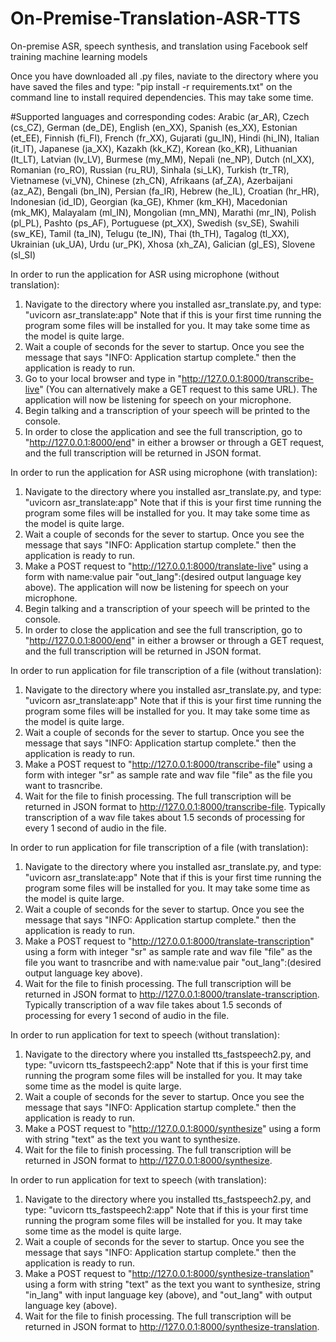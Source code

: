 # On-Premise-Translation-ASR-TTS
On-premise ASR, speech synthesis, and translation using Facebook self training machine learning models

Once you have downloaded all .py files, naviate to the directory where you have saved the files and type: "pip install -r requirements.txt" on the command line to install required dependencies. This may take some time.

#Supported languages and corresponding codes:
  Arabic (ar_AR), Czech (cs_CZ), German (de_DE), English (en_XX), Spanish (es_XX), 
  Estonian (et_EE), Finnish (fi_FI), French (fr_XX), Gujarati (gu_IN), Hindi (hi_IN),
  Italian (it_IT), Japanese (ja_XX), Kazakh (kk_KZ), Korean (ko_KR), Lithuanian (lt_LT),
  Latvian (lv_LV), Burmese (my_MM), Nepali (ne_NP), Dutch (nl_XX), Romanian (ro_RO),
  Russian (ru_RU), Sinhala (si_LK), Turkish (tr_TR), Vietnamese (vi_VN), Chinese (zh_CN),
  Afrikaans (af_ZA), Azerbaijani (az_AZ), Bengali (bn_IN), Persian (fa_IR), Hebrew (he_IL),
  Croatian (hr_HR), Indonesian (id_ID), Georgian (ka_GE), Khmer (km_KH), Macedonian (mk_MK),
  Malayalam (ml_IN), Mongolian (mn_MN), Marathi (mr_IN), Polish (pl_PL), Pashto (ps_AF),
  Portuguese (pt_XX), Swedish (sv_SE), Swahili (sw_KE), Tamil (ta_IN), Telugu (te_IN), Thai (th_TH),
  Tagalog (tl_XX), Ukrainian (uk_UA), Urdu (ur_PK), Xhosa (xh_ZA), Galician (gl_ES), Slovene (sl_SI)

In order to run the application for ASR using microphone (without translation):
1. Navigate to the directory where you installed asr_translate.py, and type: "uvicorn asr_translate:app" Note that if this is your first time running the program some files will be installed for you. It may take some time as the model is quite large.
2. Wait a couple of seconds for the sever to startup. Once you see the message that says "INFO:     Application startup complete." then the application is ready to run.
3. Go to your local browser and type in "http://127.0.0.1:8000/transcribe-live" (You can alternatively make a GET request to this same URL). The application will now be listening for speech on your microphone.
4. Begin talking and a transcription of your speech will be printed to the console.
5. In order to close the application and see the full transcription, go to "http://127.0.0.1:8000/end" in either a browser or through a GET request, and the full transcription will be returned in JSON format.

In order to run the application for ASR using microphone (with translation):
1. Navigate to the directory where you installed asr_translate.py, and type: "uvicorn asr_translate:app" Note that if this is your first time running the program some files will be installed for you. It may take some time as the model is quite large.
2. Wait a couple of seconds for the sever to startup. Once you see the message that says "INFO:     Application startup complete." then the application is ready to run.
3. Make a POST request to "http://127.0.0.1:8000/translate-live" using a form with name:value pair "out_lang":(desired output language key above). The application will now be listening for speech on your microphone.
4. Begin talking and a transcription of your speech will be printed to the console.
5. In order to close the application and see the full transcription, go to "http://127.0.0.1:8000/end" in either a browser or through a GET request, and the full transcription will be returned in JSON format.

In order to run application for file transcription of a file (without translation):
1. Navigate to the directory where you installed asr_translate.py, and type: "uvicorn asr_translate:app" Note that if this is your first time running the program some files will be installed for you. It may take some time as the model is quite large.
2. Wait a couple of seconds for the sever to startup. Once you see the message that says "INFO:     Application startup complete." then the application is ready to run.
3. Make a POST request to "http://127.0.0.1:8000/transcribe-file" using a form with integer "sr" as sample rate and wav file "file" as the file you want to trasncribe.
4. Wait for the file to finish processing. The full transcription will be returned in JSON format to http://127.0.0.1:8000/transcribe-file. Typically transcription of a wav file takes about 1.5 seconds of processing for every 1 second of audio in the file.

In order to run application for file transcription of a file (with translation):
1. Navigate to the directory where you installed asr_translate.py, and type: "uvicorn asr_translate:app" Note that if this is your first time running the program some files will be installed for you. It may take some time as the model is quite large.
2. Wait a couple of seconds for the sever to startup. Once you see the message that says "INFO:     Application startup complete." then the application is ready to run.
3. Make a POST request to "http://127.0.0.1:8000/translate-transcription" using a form with integer "sr" as sample rate and wav file "file" as the file you want to trasncribe and with name:value pair "out_lang":(desired output language key above).
4. Wait for the file to finish processing. The full transcription will be returned in JSON format to http://127.0.0.1:8000/translate-transcription. Typically transcription of a wav file takes about 1.5 seconds of processing for every 1 second of audio in the file.

In order to run application for text to speech (without translation):
1. Navigate to the directory where you installed tts_fastspeech2.py, and type: "uvicorn tts_fastspeech2:app" Note that if this is your first time running the program some files will be installed for you. It may take some time as the model is quite large.
2. Wait a couple of seconds for the sever to startup. Once you see the message that says "INFO:     Application startup complete." then the application is ready to run.
3. Make a POST request to "http://127.0.0.1:8000/synthesize" using a form with string "text" as the text you want to synthesize.
4. Wait for the file to finish processing. The full transcription will be returned in JSON format to http://127.0.0.1:8000/synthesize.

In order to run application for text to speech (with translation):
1. Navigate to the directory where you installed tts_fastspeech2.py, and type: "uvicorn tts_fastspeech2:app" Note that if this is your first time running the program some files will be installed for you. It may take some time as the model is quite large.
2. Wait a couple of seconds for the sever to startup. Once you see the message that says "INFO:     Application startup complete." then the application is ready to run.
3. Make a POST request to "http://127.0.0.1:8000/synthesize-translation" using a form with string "text" as the text you want to synthesize, string "in_lang" with input language key (above), and "out_lang" with output language key (above).
4. Wait for the file to finish processing. The full transcription will be returned in JSON format to http://127.0.0.1:8000/synthesize-translation.
